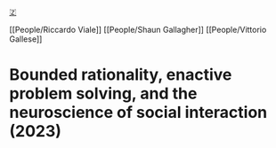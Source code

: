 [🇿](zotero://select/library/items/SR9UE8FZ)

[[People/Riccardo Viale]] [[People/Shaun Gallagher]] [[People/Vittorio Gallese]] 
# Bounded rationality, enactive problem solving, and the neuroscience of social interaction (2023)

